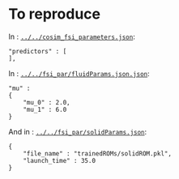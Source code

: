 # To reproduce

In : [`../../cosim_fsi_parameters.json`](../../cosim_fsi_parameters.json):
```
"predictors" : [
],
```

In : [`../../fsi_par/fluidParams.json.json`](../../fsi_par/fluidParams.json):
```
"mu" :
{
    "mu_0" : 2.0,
    "mu_1" : 6.0
}
```

And in : [`../../fsi_par/solidParams.json`](../../fsi_par/solidParams.json):
```
{
    "file_name" : "trainedROMs/solidROM.pkl",
    "launch_time" : 35.0
}
```
